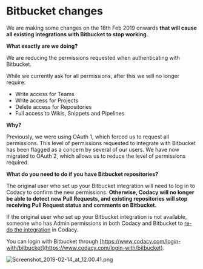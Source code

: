 # Bitbucket changes

We are making some changes on the 18th Feb 2019 onwards **that will cause all existing integrations with Bitbucket to stop working**.


**What exactly are we doing?**

We are reducing the permissions requested when authenticating with Bitbucket.

While we currently ask for all permissions, after this we will no longer require:

- Write access for Teams
- Write access for Projects
- Delete access for Repositories
- Full access to Wikis, Snippets and Pipelines


**Why?**

Previously, we were using OAuth 1, which forced us to request all permissions. This level of permissions requested to integrate with Bitbucket has been flagged as a concern by several of our users. We have now migrated to OAuth 2, which allows us to reduce the level of permissions required.


**What do you need to do if you have Bitbucket repositories?**

The original user who set up your Bitbucket integration will need to log in to Codacy to confirm the new permissions. **Otherwise, Codacy will no longer be able to detect new Pull Requests, and existing repositories will stop receiving Pull Request status and comments on Bitbucket.**

If the original user who set up your Bitbucket integration is not available, someone who has Admin permissions in both Codacy and Bitbucket to [re-do the integration](/hc/en-us/articles/207280239-Bitbucket-Integration) in Codacy.

You can login with Bitbucket through [https://www.codacy.com/login-with/bitbucket](https://www.codacy.com/login-with/bitbucket).

![Screenshot\_2019-02-14\_at\_12.00.41.png](/images/Screenshot_2019-02-14_at_12.00.41.png)
